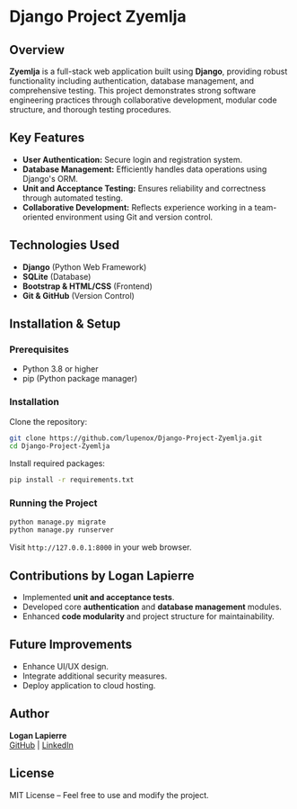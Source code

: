 # Django Project Zyemlja

## Overview
**Zyemlja** is a full-stack web application built using **Django**, providing robust functionality including authentication, database management, and comprehensive testing. This project demonstrates strong software engineering practices through collaborative development, modular code structure, and thorough testing procedures.

## Key Features
- **User Authentication:** Secure login and registration system.
- **Database Management:** Efficiently handles data operations using Django's ORM.
- **Unit and Acceptance Testing:** Ensures reliability and correctness through automated testing.
- **Collaborative Development:** Reflects experience working in a team-oriented environment using Git and version control.

## Technologies Used
- **Django** (Python Web Framework)
- **SQLite** (Database)
- **Bootstrap & HTML/CSS** (Frontend)
- **Git & GitHub** (Version Control)

## Installation & Setup
### Prerequisites
- Python 3.8 or higher
- pip (Python package manager)

### Installation
Clone the repository:
```bash
git clone https://github.com/lupenox/Django-Project-Zyemlja.git
cd Django-Project-Zyemlja
```

Install required packages:
```bash
pip install -r requirements.txt
```

### Running the Project
```bash
python manage.py migrate
python manage.py runserver
```
Visit `http://127.0.0.1:8000` in your web browser.

## Contributions by Logan Lapierre
- Implemented **unit and acceptance tests**.
- Developed core **authentication** and **database management** modules.
- Enhanced **code modularity** and project structure for maintainability.

## Future Improvements
- Enhance UI/UX design.
- Integrate additional security measures.
- Deploy application to cloud hosting.

## Author
**Logan Lapierre**  
[GitHub](https://github.com/lupenox) | [LinkedIn](https://linkedin.com/in/logan-lapierre)

## License
MIT License – Feel free to use and modify the project.
